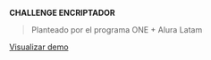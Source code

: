 **CHALLENGE ENCRIPTADOR**

>Planteado por el programa ONE + Alura Latam

[Visualizar demo](https://eddievasquez2110.github.io/challenge_encriptador/)